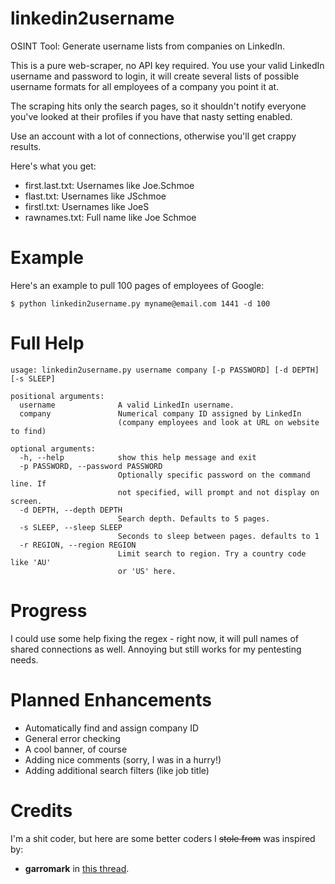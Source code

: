 # linkedin2username
OSINT Tool: Generate username lists from companies on LinkedIn.

This is a pure web-scraper, no API key required. You use your valid LinkedIn username and password to login, it will create several lists of possible username formats for all employees of a company you point it at.

The scraping hits only the search pages, so it shouldn't notify everyone you've looked at their profiles if you have that nasty setting enabled.

Use an account with a lot of connections, otherwise you'll get crappy results.

Here's what you get:
- first.last.txt: Usernames like Joe.Schmoe
- flast.txt:      Usernames like JSchmoe
- firstl.txt:     Usernames like JoeS
- rawnames.txt:   Full name like Joe Schmoe

# Example
Here's an example to pull 100 pages of employees of Google:
```
$ python linkedin2username.py myname@email.com 1441 -d 100
```

# Full Help
```
usage: linkedin2username.py username company [-p PASSWORD] [-d DEPTH] [-s SLEEP]

positional arguments:
  username              A valid LinkedIn username.
  company               Numerical company ID assigned by LinkedIn 
                        (company employees and look at URL on website to find)

optional arguments:
  -h, --help            show this help message and exit
  -p PASSWORD, --password PASSWORD
                        Optionally specific password on the command line. If
                        not specified, will prompt and not display on screen.
  -d DEPTH, --depth DEPTH
                        Search depth. Defaults to 5 pages.
  -s SLEEP, --sleep SLEEP
                        Seconds to sleep between pages. defaults to 1
  -r REGION, --region REGION
                        Limit search to region. Try a country code like 'AU'
                        or 'US' here.
```

# Progress
I could use some help fixing the regex - right now, it will pull names of shared connections as well. Annoying but still works for my pentesting needs.


# Planned Enhancements
- Automatically find and assign company ID
- General error checking
- A cool banner, of course
- Adding nice comments (sorry, I was in a hurry!)
- Adding additional search filters (like job title)

# Credits
I'm a shit coder, but here are some better coders I ~~stole from~~ was inspired by:
- **garromark** in [this thread](https://stackoverflow.com/questions/18907503/logging-in-to-linkedin-with-python-requests-sessions).
